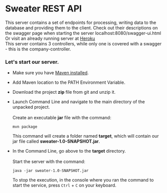 # Sweater REST API

This server contains a set of endpoints for processing, 
writing data to the database and providing them to the client. 
Check out their descriptions 
on the swagger page when starting the server 
localhost:8080/swagger-ui.html<br/>
Or visit an already running server at 
[Heroku](https://csv-controller.herokuapp.com/swagger-ui.html)<br/>
This server contains 3 controllers, while only one is covered 
with a swagger - this is the company-controller.

### Let's start our server.

+ Make sure you have [Maven installed](https://maven.apache.org/download.cgi).


+ Add Maven location to the PATH Environment Variable.


+ Download the project **zip** file from git and unzip it.


+ Launch Command Line and navigate to the main directory
  of the unpacked project.<br/><br/>
  Create an executable **jar** file with the command:
  
  `mvn package`<br/>
  
  This command will create a folder named **target**, 
  which will contain our jar file called **sweater-1.0-SNAPSHOT.jar**.
  
  
+ In the Command Line, go above to the **target** directory.<br/><br/>
  Start the server with the command:
  
  `java -jar sweater-1.0-SNAPSHOT.jar`<br/>

  To stop the execution, in the console where you ran the command to start the service,
  press `Ctrl` + `C` on your keyboard.
  

